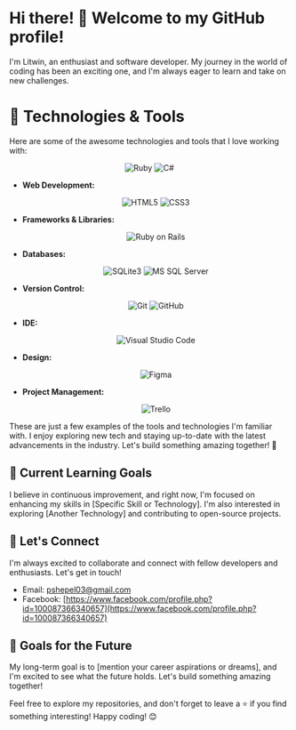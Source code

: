# Hi there! 👋 Welcome to my GitHub profile! 

I'm Litwin, an enthusiast and software developer. My journey in the world of coding has been an exciting one, and I'm always eager to learn and take on new challenges.

# 🔧 Technologies & Tools

Here are some of the awesome technologies and tools that I love working with:

<p align="center">
  <img src="https://img.icons8.com/color/48/000000/ruby-programming-language.png" alt="Ruby" title="Ruby"/>
  <img src="https://img.icons8.com/color/48/000000/c-sharp-logo.png" alt="C#" title="C#"/>
</p>

- **Web Development:**
  <p align="center">
    <img src="https://img.icons8.com/color/48/000000/html-5.png" alt="HTML5" title="HTML5"/>
    <img src="https://img.icons8.com/color/48/000000/css3.png" alt="CSS3" title="CSS3"/>
  </p>

- **Frameworks & Libraries:**
  <p align="center">
    <img src="https://img.icons8.com/ultraviolet/40/000000/ruby.png" alt="Ruby on Rails" title="Ruby on Rails"/>
  </p>

- **Databases:**
  <p align="center">
    <img src="https://img.icons8.com/color/48/000000/sqlite.png" alt="SQLite3" title="SQLite3"/>
    <img src="https://img.icons8.com/color/48/000000/microsoft-sql-server.png" alt="MS SQL Server" title="MS SQL Server"/>
  </p>

- **Version Control:**
  <p align="center">
    <img src="https://img.icons8.com/color/48/000000/git.png" alt="Git" title="Git"/>
    <img src="https://img.icons8.com/color/48/000000/github--v1.png" alt="GitHub" title="GitHub"/>
  </p>

- **IDE:**
  <p align="center">
    <img src="https://img.icons8.com/fluent/48/000000/visual-studio-code-2019.png" alt="Visual Studio Code" title="Visual Studio Code"/>
  </p>

- **Design:**
  <p align="center">
    <img src="https://img.icons8.com/ios-filled/50/000000/figma.png" alt="Figma" title="Figma"/>
  </p>

- **Project Management:**
  <p align="center">
    <img src="https://img.icons8.com/color/48/000000/trello.png" alt="Trello" title="Trello"/>
  </p>

These are just a few examples of the tools and technologies I'm familiar with. I enjoy exploring new tech and staying up-to-date with the latest advancements in the industry. Let's build something amazing together! 🚀

## 🌱 Current Learning Goals

I believe in continuous improvement, and right now, I'm focused on enhancing my skills in [Specific Skill or Technology]. I'm also interested in exploring [Another Technology] and contributing to open-source projects.

## 🤝 Let's Connect

I'm always excited to collaborate and connect with fellow developers and enthusiasts. Let's get in touch!

- Email: pshepel03@gmail.com
- Facebook: [https://www.facebook.com/profile.php?id=100087366340657](https://www.facebook.com/profile.php?id=100087366340657)

## 🎯 Goals for the Future

My long-term goal is to [mention your career aspirations or dreams], and I'm excited to see what the future holds. Let's build something amazing together!

Feel free to explore my repositories, and don't forget to leave a ⭐️ if you find something interesting! Happy coding! 😊
